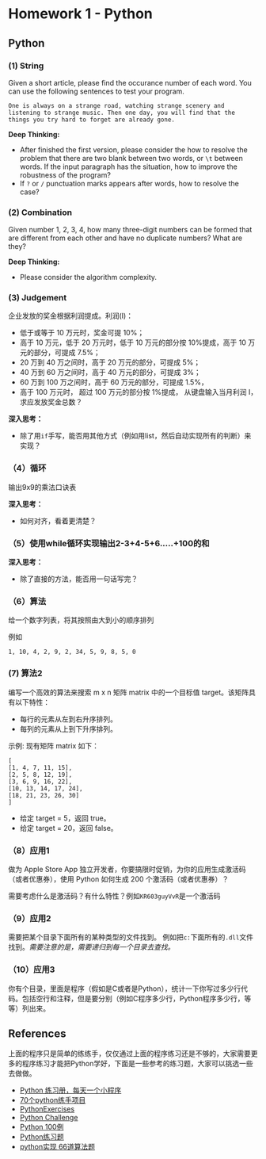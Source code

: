 # Homework 1 - Python


## Python

### (1) String
Given a short article, please find the occurance number of each word. You can use the following sentences to test your program.

```
One is always on a strange road, watching strange scenery and listening to strange music. Then one day, you will find that the things you try hard to forget are already gone. 
```

**Deep Thinking:**
* After finished the first version, please consider the how to resolve the problem that there are two blank between two words, or `\t` between words. If the input paragraph has the situation, how to improve the robustness of the program?
* If `?` or `/` punctuation marks appears after words, how to resolve the case?


### (2) Combination
Given number 1, 2, 3, 4, how many three-digit numbers can be formed that are different from each other and have no duplicate numbers? What are they?


**Deep Thinking:**
* Please consider the algorithm complexity.


### (3) Judgement
企业发放的奖金根据利润提成。利润(I)： 
* 低于或等于 10 万元时，奖金可提 10%； 
* 高于 10 万元，低于 20 万元时，低于 10 万元的部分按 10%提成，高于 10 万元的部分，可提成 7.5%； 
* 20 万到 40 万之间时，高于 20 万元的部分，可提成 5%； 
* 40 万到 60 万之间时，高于 40 万元的部分，可提成 3%； 
* 60 万到 100 万之间时，高于 60 万元的部分，可提成 1.5%， 
* 高于 100 万元时， 超过 100 万元的部分按 1%提成， 
从键盘输入当月利润 I，求应发放奖金总数？

**深入思考：**
* 除了用`if`手写，能否用其他方式（例如用list，然后自动实现所有的判断）来实现？


### （4）循环
输出9x9的乘法口诀表

**深入思考：**
* 如何对齐，看着更清楚？

### （5）使用while循环实现输出2-3+4-5+6.....+100的和

**深入思考：**
* 除了直接的方法，能否用一句话写完？


### （6）算法
给一个数字列表，将其按照由大到小的顺序排列

例如
```
1, 10, 4, 2, 9, 2, 34, 5, 9, 8, 5, 0
```

### (7)  算法2
编写一个高效的算法来搜索 m x n 矩阵 matrix 中的一个目标值 target。该矩阵具有以下特性：
* 每行的元素从左到右升序排列。
* 每列的元素从上到下升序排列。

示例:
现有矩阵 matrix 如下：
```
[
[1, 4, 7, 11, 15],
[2, 5, 8, 12, 19],
[3, 6, 9, 16, 22],
[10, 13, 14, 17, 24],
[18, 21, 23, 26, 30]
]
```

* 给定 target = 5，返回 true。
* 给定 target = 20，返回 false。


### （8）应用1
做为 Apple Store App 独立开发者，你要搞限时促销，为你的应用生成激活码（或者优惠券），使用 Python 如何生成 200 个激活码（或者优惠券）？

需要考虑什么是激活码？有什么特性？例如`KR603guyVvR`是一个激活码

### （9）应用2
需要把某个目录下面所有的某种类型的文件找到。
例如把`c:`下面所有的`.dll`文件找到。*需要注意的是，需要递归到每一个目录去查找。*

### （10）应用3
你有个目录，里面是程序（假如是C或者是Python），统计一下你写过多少行代码。包括空行和注释，但是要分别（例如C程序多少行，Python程序多少行，等等）列出来。



## References
上面的程序只是简单的练练手，仅仅通过上面的程序练习还是不够的，大家需要更多的程序练习才能把Python学好，下面是一些参考的练习题，大家可以挑选一些去做做。

* [Python 练习册，每天一个小程序](https://github.com/Yixiaohan/show-me-the-code)
* [70个python练手项目](practice_projects.md)
* [PythonExercises](https://github.com/greyli/PythonExercises)
* [Python Challenge](http://www.pythonchallenge.com)
* [Python 100例](http://www.runoob.com/python/python-100-examples.html)
* [Python练习题](https://blog.csdn.net/qq_28356833/article/details/54963342)
* [python实现 66道算法题](https://blog.csdn.net/u012193416/article/details/79253398)

